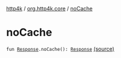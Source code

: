 [http4k](../index.md) / [org.http4k.core](index.md) / [noCache](./no-cache.md)

# noCache

`fun `[`Response`](-response/index.md)`.noCache(): `[`Response`](-response/index.md) [(source)](https://github.com/http4k/http4k/blob/master/http4k-core/src/main/kotlin/org/http4k/core/ResponseCacheExt.kt#L12)
